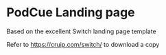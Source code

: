 # PodCue Landing page

Based on the excellent Switch landing page template

Refer to https://cruip.com/switch/ to download a copy
